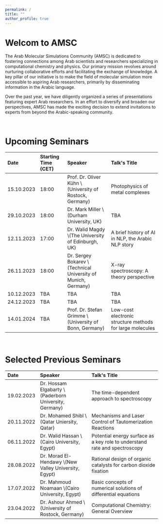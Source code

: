 ```yaml
---
permalink: /
title: ""
author_profile: true
---
```


Welcom to AMSC
======
The Arab Molecular Simulations Community (AMSC) is dedicated to fostering connections among Arab scientists and researchers specializing in computational chemistry and physics. Our primary mission revolves around nurturing collaborative efforts and facilitating the exchange of knowledge. A key pillar of our initiative is to make the field of molecular simulation more accessible to aspiring Arab researchers, primarily by disseminating information in the Arabic language.

Over the past year, we have diligently organized a series of presentations featuring expert Arab researchers. In an effort to diversify and broaden our perspectives, AMSC has made the exciting decision to extend invitations to experts from beyond the Arabic-speaking community.

<br>

Upcoming Seminars
=======

| Date | Starting Time (CET) | Speaker | Talk's Title |
|:---- |:------------- |:------- |:------------ |
| 15.10.2023 | 18:00 | Prof. Dr. Oliver Kühn \\(University of Rostock, Germany) | Photophysics of metal complexes |
| 29.10.2023 | 18:00 | Dr. Mark Miller \\(Durham University, UK) | TBA |
| 12.11.2023 | 17:00 | Dr. Walid Magdy \\(The University of Edinburgh, UK) | A brief history of AI in NLP, the Arabic NLP story |
| 26.11.2023 | 18:00 | Dr. Sergey Bokarev \\(Technical University of Munich, Germany) | X-ray spectroscopy: A theory perspective |
| 10.12.2023 | TBA | TBA | TBA |
| 24.12.2023 | TBA | TBA | TBA |
| 14.01.2024 | TBA | Prof. Dr. Stefan Grimme \\(University of Bonn, Germany) | Low-cost electronic structure methods for large molecules

<br>

Selected Previous Seminars
============

| Date | Speaker | Talk's Title |
|:---- |:------- |:------------ |
| 19.02.2023 | Dr. Hossam Elgabarty \\(Paderborn University, Germany) | The time-dependent approach to spectroscopy |
| 20.11.2022 | Dr. Mohamed Shibl \\(Qatar Uniersity, Qatar) | Mechanisms and Laser Control of Tautomerization Reactions |
| 06.11.2022 | Dr. Walid Hassan \\(Cairo University, Egypt) | Potential energy surface as a key role to understand rate and spectroscopy |
| 28.08.2022 | Dr. Morad El-Hendawy \\(New Valley University, Egypt) | Rational design of organic catalysts for carbon dioxide fixation |
| 17.07.2022 | Dr. Mahmoud Noamaan \\(Cairo University, Egypt) | Basic concepts of numerical solutions of differential equations |
| 23.04.2022 | Dr. Ashour Ahmed \\(University of Rostock, Germany) | Computational Chemistry: General Overview |

